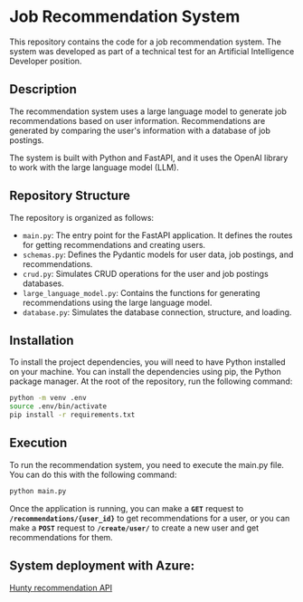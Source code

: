 # Job Recommendation System

This repository contains the code for a job recommendation system. The system was developed as part of a technical test for an Artificial Intelligence Developer position.

## Description

The recommendation system uses a large language model to generate job recommendations based on user information. Recommendations are generated by comparing the user's information with a database of job postings.

The system is built with Python and FastAPI, and it uses the OpenAI library to work with the large language model (LLM).

## Repository Structure

The repository is organized as follows:

- `main.py`: The entry point for the FastAPI application. It defines the routes for getting recommendations and creating users.
- `schemas.py`: Defines the Pydantic models for user data, job postings, and recommendations.
- `crud.py`: Simulates CRUD operations for the user and job postings databases.
- `large_language_model.py`: Contains the functions for generating recommendations using the large language model.
- `database.py`: Simulates the database connection, structure, and loading.



## Installation

To install the project dependencies, you will need to have Python installed on your machine. You can install the dependencies using pip, the Python package manager. At the root of the repository, run the following command:

```bash
python -m venv .env
source .env/bin/activate
pip install -r requirements.txt
```

## Execution
To run the recommendation system, you need to execute the main.py file. You can do this with the following command:

```bash
python main.py
```

Once the application is running, you can make a **`GET`** request to **`/recommendations/{user_id}`**  to get recommendations for a user, or you can make a **`POST`** request to **`/create/user/`** to create a new user and get recommendations for them.
## System deployment with Azure:

[Hunty recommendation API](https://huntyappreco.azurewebsites.net/docs) 
